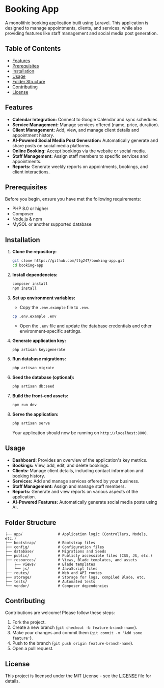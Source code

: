 # Booking App

A monolithic booking application built using Laravel. This application is designed to manage appointments, clients, and services, while also providing features like staff management and social media post generation.

## Table of Contents

- [Features](#features)
- [Prerequisites](#prerequisites)
- [Installation](#installation)
- [Usage](#usage)
- [Folder Structure](#folder-structure)
- [Contributing](#contributing)
- [License](#license)

## Features

- **Calendar Integration:** Connect to Google Calendar and sync schedules.
- **Service Management:** Manage services offered (name, price, duration).
- **Client Management:** Add, view, and manage client details and appointment history.
- **AI-Powered Social Media Post Generation:** Automatically generate and share posts on social media platforms.
- **Online Booking:** Accept bookings via the website or social media.
- **Staff Management:** Assign staff members to specific services and appointments.
- **Reports:** Generate weekly reports on appointments, bookings, and client interactions.

## Prerequisites

Before you begin, ensure you have met the following requirements:

- PHP 8.0 or higher
- Composer
- Node.js & npm
- MySQL or another supported database

## Installation

1. **Clone the repository:**

    ```bash
    git clone https://github.com/ttg247/booking-app.git
    cd booking-app
    ```

2. **Install dependencies:**

    ```bash
    composer install
    npm install
    ```

3. **Set up environment variables:**

    - Copy the `.env.example` file to `.env`.

    ```bash
    cp .env.example .env
    ```

    - Open the `.env` file and update the database credentials and other environment-specific settings.

4. **Generate application key:**

    ```bash
    php artisan key:generate
    ```

5. **Run database migrations:**

    ```bash
    php artisan migrate
    ```

6. **Seed the database (optional):**

    ```bash
    php artisan db:seed
    ```

7. **Build the front-end assets:**

    ```bash
    npm run dev
    ```

8. **Serve the application:**

    ```bash
    php artisan serve
    ```

    Your application should now be running on `http://localhost:8000`.

## Usage

- **Dashboard:** Provides an overview of the application's key metrics.
- **Bookings:** View, add, edit, and delete bookings.
- **Clients:** Manage client details, including contact information and booking history.
- **Services:** Add and manage services offered by your business.
- **Staff Management:** Assign and manage staff members.
- **Reports:** Generate and view reports on various aspects of the application.
- **AI-Powered Features:** Automatically generate social media posts using AI.

## Folder Structure

```
├── app/                # Application logic (Controllers, Models, etc.)
├── bootstrap/          # Bootstrap files
├── config/             # Configuration files
├── database/           # Migrations and Seeds
├── public/             # Publicly accessible files (CSS, JS, etc.)
├── resources/          # Views, Blade templates, and assets
│   ├── views/          # Blade templates
│   └── js/             # JavaScript files
├── routes/             # Web and API routes
├── storage/            # Storage for logs, compiled Blade, etc.
├── tests/              # Automated tests
└── vendor/             # Composer dependencies
```

## Contributing

Contributions are welcome! Please follow these steps:

1. Fork the project.
2. Create a new branch (`git checkout -b feature-branch-name`).
3. Make your changes and commit them (`git commit -m 'Add some feature'`).
4. Push to the branch (`git push origin feature-branch-name`).
5. Open a pull request.

## License

This project is licensed under the MIT License - see the [LICENSE](LICENSE) file for details.

